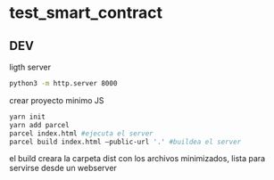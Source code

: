 # test_smart_contract



## DEV

ligth server

```sh
python3 -m http.server 8000
```

crear proyecto minimo JS


```sh
yarn init
yarn add parcel
parcel index.html #ejecuta el server
parcel build index.html —public-url '.' #buildea el server
```

el build creara la carpeta dist con los archivos minimizados, lista para servirse desde un webserver


